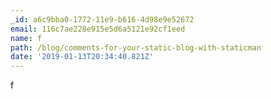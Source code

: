 ```yaml
---
_id: a6c9bba0-1772-11e9-b616-4d98e9e52672
email: 116c7ae228e915e5d6a5121e92cf1eed
name: f
path: /blog/comments-for-your-static-blog-with-staticman
date: '2019-01-13T20:34:40.821Z'
---
```

f
